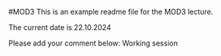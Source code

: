 #MOD3
This is an example readme file for the MOD3 lecture.

The current date is 22.10.2024

Please add your comment below:
Working session
